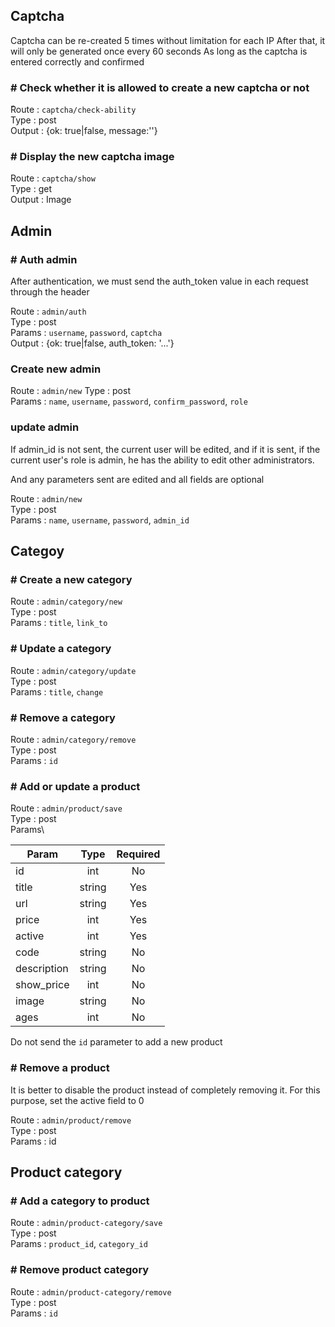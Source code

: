 ## Captcha

Captcha can be re-created 5 times without limitation for each IP
After that, it will only be generated once every 60 seconds
As long as the captcha is entered correctly and confirmed


### # Check whether it is allowed to create a new captcha or not

ًRoute : ``captcha/check-ability`` \
Type : post \
Output : {ok: true|false, message:''}

### # Display the new captcha image
Route : ``captcha/show`` \
Type : get \
Output : Image

## Admin

### # Auth admin
After authentication, we must send the auth_token value in each request through the header

Route : ``admin/auth`` \
Type : post \
Params : `username`, `password`, `captcha` \
Output : {ok: true|false, auth_token: '...'}


### Create new admin

Route : ``admin/new``
Type : post \
Params : `name`, `username`, `password`, `confirm_password`, `role`


### update admin
If admin_id is not sent, the current user will be edited, and if it is sent, if the current user's role is admin, he has the ability to edit other administrators.

And any parameters sent are edited and all fields are optional

Route : ``admin/new``\
Type : post \
Params : `name`, `username`, `password`, `admin_id`

## Categoy

### # Create a new category

Route : ``admin/category/new`` \
Type : post \
Params : `title`, `link_to`

### # Update a category

Route : ``admin/category/update`` \
Type : post \
Params : `title`, `change`

### # Remove a category

Route : ``admin/category/remove`` \
Type : post \
Params : `id`

### # Add or update a product

Route : `admin/product/save` \
Type : post \
Params\


|Param|  Type  |Required|
|-----| :----: |:------:|
| id  |  int  |  No   |
|title| string| Yes|
|url  |string|Yes|
|price|int|Yes|
|active|int|Yes|
|code |string|No|
|description|string|No|
|show_price|int|No|
|image |string|No|
|ages|int|No|

Do not send the `id` parameter to add a new product 


### # Remove a product

It is better to disable the product instead of completely removing it. For this purpose, set the active field to 0

Route : `admin/product/remove`  \
Type : post \
Params : id


## Product category

### # Add a category to product

Route : `admin/product-category/save` \
Type : post \
Params : `product_id`, `category_id`

### # Remove product category

Route : `admin/product-category/remove` \
Type : post \
Params : `id`